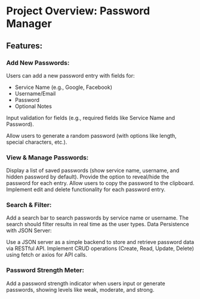 # Project Overview: Password Manager

## Features:

### Add New Passwords:

Users can add a new password entry with fields for:

- Service Name (e.g., Google, Facebook)
- Username/Email
- Password
- Optional Notes

Input validation for fields (e.g., required fields like Service Name and Password).

Allow users to generate a random password (with options like length, special characters, etc.).

### View & Manage Passwords:

Display a list of saved passwords (show service name, username, and hidden password by default).
Provide the option to reveal/hide the password for each entry.
Allow users to copy the password to the clipboard.
Implement edit and delete functionality for each password entry.

### Search & Filter:

Add a search bar to search passwords by service name or username.
The search should filter results in real time as the user types.
Data Persistence with JSON Server:

Use a JSON server as a simple backend to store and retrieve password data via RESTful API.
Implement CRUD operations (Create, Read, Update, Delete) using fetch or axios for API calls.

### Password Strength Meter:

Add a password strength indicator when users input or generate passwords, showing levels like weak, moderate, and strong.
